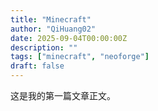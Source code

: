 ```yaml
---
title: "Minecraft"
author: "QiHuang02"
date: 2025-09-04T00:00:00Z
description: ""
tags: ["minecraft", "neoforge"]
draft: false
---
```


这是我的第一篇文章正文。